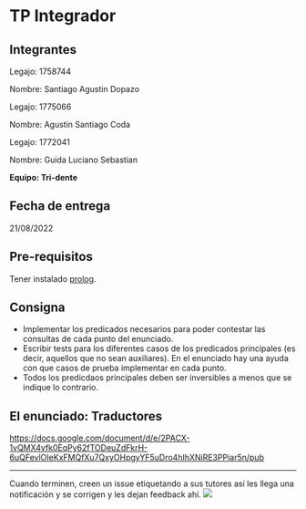 # TP Integrador

## Integrantes
Legajo: 1758744

Nombre: Santiago Agustin Dopazo

Legajo: 1775066

Nombre: Agustin Santiago Coda

Legajo: 1772041

Nombre: Guida Luciano Sebastian

**Equipo: Tri-dente** 

## Fecha de entrega

21/08/2022

## Pre-requisitos

Tener instalado [prolog](https://github.com/pdep-utn/enunciados-miercoles-noche/blob/master/pages/prolog/entorno.md).

## Consigna

- Implementar los predicados necesarios para poder contestar las consultas de cada punto del enunciado.
- Escribir tests para los diferentes casos de los predicados principales (es decir, aquellos que no sean auxiliares). En el enunciado hay una ayuda con que casos de prueba implementar en cada punto.
- Todos los predicdaos principales deben ser inversibles a menos que se indique lo contrario.

## El enunciado: Traductores

https://docs.google.com/document/d/e/2PACX-1vQMX4vfk0EqPy62fTODeuZdFkrH-6uQFevlOIeKxFMQfXu7QxyOHpgyYF5uDro4hIhXNiRE3PPiar5n/pub

--------------------------

Cuando terminen, creen un issue etiquetando a sus tutores así les llega una notificación y se corrigen y les dejan feedback ahí.
![](https://i.imgur.com/ypeXpBw.gif)
